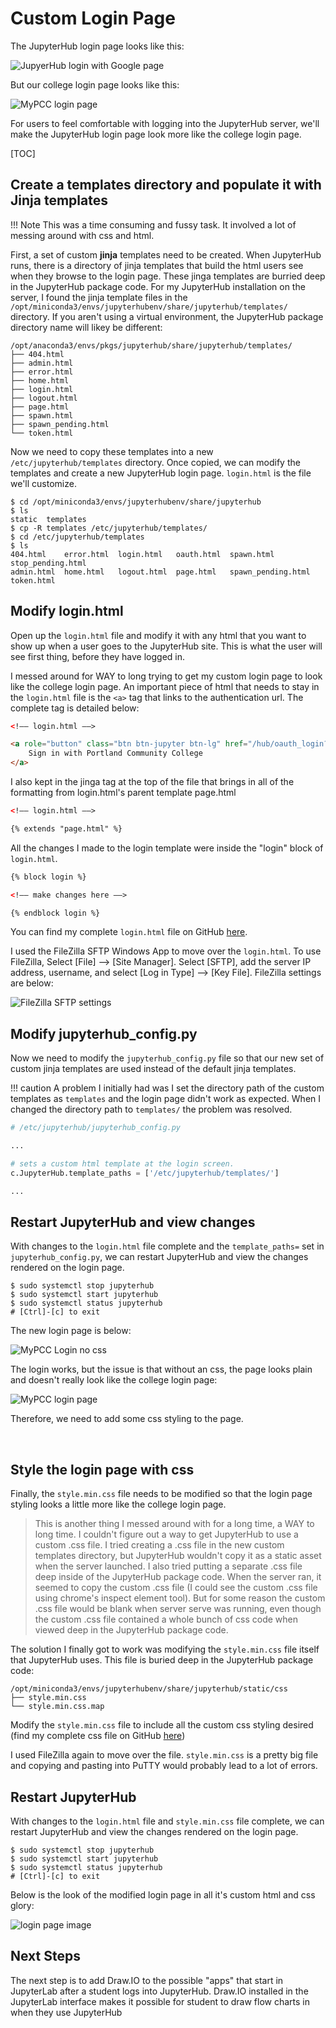 # Custom Login Page

The JupyterHub login page looks like this:

![JupyerHub login with Google page](images/login_with_google.PNG)

But our college login page looks like this:

![MyPCC login page](images/college_login_page.PNG)

For users to feel comfortable with logging into the JupyterHub server, we'll make the JupyterHub login page look more like the college login page.

[TOC]

## Create a templates directory and populate it with Jinja templates

!!! Note
    This was a time consuming and fussy task. It involved a lot of messing around with css and html.

First, a set of custom **jinja** templates need to be created. When JupyterHub runs, there is a directory of jinja templates that build the html users see when they browse to the login page. These jinga templates are burried deep in the JupyterHub package code. For my JupyterHub installation on the server, I found the jinja template files in the ```/opt/miniconda3/envs/jupyterhubenv/share/jupyterhub/templates/``` directory. If you aren't using a virtual environment, the JupyterHub package directory name will likey be different:

```text
/opt/anaconda3/envs/pkgs/jupyterhub/share/jupyterhub/templates/
├── 404.html
├── admin.html
├── error.html
├── home.html
├── login.html
├── logout.html
├── page.html
├── spawn.html
├── spawn_pending.html
└── token.html
```

Now we need to copy these templates into a new ```/etc/jupyterhub/templates``` directory. Once copied, we can modify the templates and create a new JupyterHub login page. ```login.html``` is the file we'll customize.

```text
$ cd /opt/miniconda3/envs/jupyterhubenv/share/jupyterhub
$ ls
static  templates
$ cp -R templates /etc/jupyterhub/templates/
$ cd /etc/jupyterhub/templates
$ ls
404.html    error.html  login.html   oauth.html  spawn.html          stop_pending.html
admin.html  home.html   logout.html  page.html   spawn_pending.html  token.html
```

## Modify login.html

Open up the ```login.html``` file and modify it with any html that you want to show up when a user goes to the JupyterHub site. This is what the user will see first thing, before they have logged in.

I messed around for WAY to long trying to get my custom login page to look like the college login page. An important piece of html that needs to stay in the ```login.html``` file is the ```<a>``` tag that links to the authentication url. The complete tag is detailed below:

```html
<!–– login.html ––>

<a role="button" class="btn btn-jupyter btn-lg" href="/hub/oauth_login?next=">
    Sign in with Portland Community College
</a>
```

I also kept in the jinga tag at the top of the file that brings in all of the formatting from login.html's parent template page.html

```html
<!–– login.html ––>

{% extends "page.html" %}
```

All the changes I made to the login template were inside the "login" block of ```login.html```. 

```html
{% block login %}

<!–– make changes here ––>

{% endblock login %}
```

You can find my complete ```login.html``` file on GitHub [here](https://github.com/ProfessorKazarinoff/jupyterhub-engr114/blob/master/templates/login.html). 

I used the FileZilla SFTP Windows App to move over the ```login.html```. To use FileZilla, Select [File] --> [Site Manager]. Select [SFTP], add the server IP address, username, and select [Log in Type] --> [Key File]. FileZilla settings are below:

![FileZilla SFTP settings](images/filezilla_settings.png)

## Modify jupyterhub_config.py

Now we need to modify the ```jupyterhub_config.py``` file so that our new set of custom jinja templates are used instead of the default jinja templates.

!!! caution
    A problem I initially had was I set the directory path of the custom templates as ```templates``` and the login page didn't work as expected. When I changed the directory path to ```templates/``` the problem was resolved.

```python
# /etc/jupyterhub/jupyterhub_config.py

...

# sets a custom html template at the login screen.
c.JupyterHub.template_paths = ['/etc/jupyterhub/templates/']

...

```

## Restart JupyterHub and view changes

With changes to the ```login.html``` file complete and the ```template_paths=``` set in ```jupyterhub_config.py```, we can restart JupyterHub and view the changes rendered on the login page.

```text
$ sudo systemctl stop jupyterhub
$ sudo systemctl start jupyterhub
$ sudo systemctl status jupyterhub
# [Ctrl]-[c] to exit
```

The new login page is below:

![MyPCC Login no css](images/mypcc_sign_in_no_css.png)

The login works, but the issue is that without an css, the page looks plain and doesn't really look like the college login page:

![MyPCC login page](images/college_login_page.PNG)

Therefore, we need to add some css styling to the page.

<br>

## Style the login page with css

Finally, the ```style.min.css``` file needs to be modified so that the login page styling looks a little more like the college login page.

 > This is another thing I messed around with for a long time, a WAY to long time. I couldn't figure out a way to get JupyterHub to use a custom .css file. I tried creating a .css file in the new custom templates directory, but JupyterHub wouldn't copy it as a static asset when the server launched. I also tried putting a separate .css file deep inside of the JupyterHub package code. When the server ran, it seemed to copy the custom .css file (I could see the custom .css file using chrome's inspect element tool). But for some reason the custom .css file would be blank when server serve was running, even though the custom .css file contained a whole bunch of css code when viewed deep in the JupyterHub package code.

The solution I finally got to work was modifying the ```style.min.css``` file itself that JupyterHub uses. This file is buried deep in the JupyterHub package code:

```
/opt/miniconda3/envs/jupyterhubenv/share/jupyterhub/static/css
├── style.min.css
└── style.min.css.map
```

Modify the ```style.min.css``` file to include all the custom css styling desired (find my complete css file on GitHub [here](https://github.com/ProfessorKazarinoff/jupyterhub-engr114/blob/master/style.min.css)) 

I used FileZilla again to move over the file. ```style.min.css``` is a pretty big file and copying and pasting into PuTTY would probably lead to a lot of errors.

## Restart JupyterHub

With changes to the ```login.html``` file and ```style.min.css``` file complete, we can restart JupyterHub and view the changes rendered on the login page.

```text
$ sudo systemctl stop jupyterhub
$ sudo systemctl start jupyterhub
$ sudo systemctl status jupyterhub
# [Ctrl]-[c] to exit
```

Below is the look of the modified login page in all it's custom html and css glory:

![login page image](images/sign_in_with_pcc_with_css.png)

## Next Steps

The next step is to add Draw.IO to the possible "apps" that start in JupyterLab after a student logs into JupyterHub. Draw.IO installed in the JupyterLab interface makes it possible for student to draw flow charts in when they use JupyterHub

<br>
